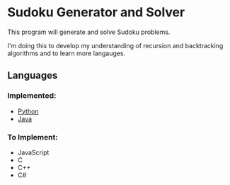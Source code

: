 # Sudoku Generator and Solver

This program will generate and solve Sudoku problems.

I'm doing this to develop my understanding of recursion and backtracking algorithms and to learn more langauges.

## Languages

### Implemented:

- [Python](/python/)
- [Java](/java/)

### To Implement:

- JavaScript
- C
- C++
- C#
